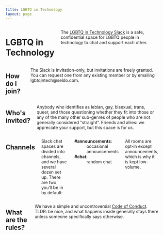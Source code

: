 ```yaml
---
title: LGBTQ in Technology
layout: page
---
```


<div class="row">
	<div class="panel callout medium-9 medium-centered columns">
		<h1>LGBTQ in Technology</h1>
		<p>The <a href="https://lgbt.slack.com">LGBTQ in Technology Slack</a> is a safe, confidential space for LGBTQ people in technology to chat and support each other.</p>
	</div>
</div>
<div class="row">
	<div class="medium-6 columns">
		<h2>How do I join?</h2>
		<p>The Slack is invitation-only, but invitations are freely granted. You can request one from any existing member or by emailing <a hre="mailto:lgbtqintech@seldo.com">lgbtqintech@seldo.com</a>.</p>
	</div>
	<div class="medium-6 columns">
		<h2>Who's invited?</h2>
		<p>Anybody who identifies as lebian, gay, bisexual, trans, queer, and those questioning whether they fit into those or any of the many other sub-genres of people who are not generally considered "straight". Friends and allies: we appreciate your support, but this space is for us.</p>
	</div>
</div>
<div class="row">
	<div class="medium-6 columns">
		<h2>Channels</h2>
		<p>Slack chat spaces are divided into channels, and we have several dozen set up. There are two you'll be in by default:</p>
		<dl>
			<div class="row">
				<div class="small-6 columns">
					<dt><b>#announcements</b>:</dt>
				</div>
				<div class="small-6 columns">
					<dd>occasional announcements</dd>
				</div>
				<div class="small-6 columns">
					<dt><b>#chat</b>:</dt>
				</div>
				<div class="small-6 columns">
					<dd>random chat</dd>
				</div>
			</div>
		</dl>
		<p>All rooms are opt-in except announcements, which is why it is kept low-volume.</p>
	</div>
	<div class="medium-6 columns">
		<h2>What are the rules?</h2>
		<p>We have a simple and uncontroversial <a href="/coc.html">Code of Conduct</a>. TLDR: be nice, and what happens inside generally stays there unless someone specifically says otherwise.</p>
	</div>
</div>